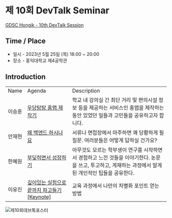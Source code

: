 # 제 10회 DevTalk Seminar

[GDSC Hongik - 10th DevTalk Session]()

## Time / Place

- 일시 - 2023년 5월 25일 (목) 18:00 ~ 20:00
- 장소 - 홍익대학교 제4공학관

## Introduction

<table>
    <tr>
        <td>Name</td>
        <td>Agenda</td>
        <td>Description</td>
    </tr>
    <tr>
        <td>이승훈</td>
        <td><a href="">우당탕탕 홍맵 제작기</td>
        <td>학교 내 강의실 간 최단 거리 및 편의시설 정보 등을 제공하는 서비스인 홍맵을 제작하는동안 있었던 일들과 고민들을 공유하고자 합니다.</td>
    </tr>
     <tr>
        <td>안재현</td>
        <td><a href="">왜 백엔드 하시나요</td>
        <td>서류나 면접장에서 마주하면 꽤 당황하게 될 질문. 여러분들은 어떻게 답하실 건가요?</td>
    </tr>
    <tr>
        <td>한혜원</td>
        <td><a href="">부딪히면서 성장하기</td>
        <td>아무것도 모르는 학부생이 연구를 시작하면서 경험하고 느낀 것들을 이야기한다. 논문을 쓰고, 투고하고, 게재하는 과정에서 알게된 개인적인 팁들을 공유한다.</td>
    </tr>
    <tr>
        <td>이유진</td>
        <td><a href="">깊이있는 실험으로 끝까지 파고들기 [Keynote]</td>
        <td>교육 과정에서 나만의 차별화 포인트 얻는 방법</td>
    </tr>
</table>

     

![제10회데브톡포스터](https://github.com/GDSC-Hongik/GDSC-DevTalk-Seminar/assets/78093844/583e7d9f-f029-451c-8c20-03f265637663)
